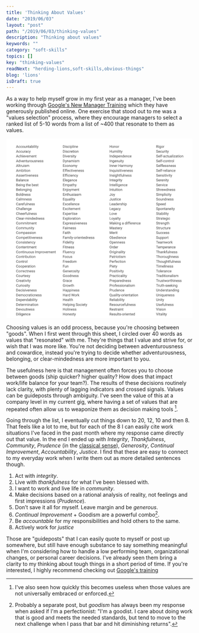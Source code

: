 ```yaml
---
title: 'Thinking About Values'
date: "2019/06/03"
layout: "post"
path: "/2019/06/03/thinking-values"
description: "Thinking about values"
keywords: ""
category: "soft-skills"
topics: []
key: "thinking-values"
readNext: "herding-lions,soft-skills,obvious-things"
blog: 'lions'
isDraft: true
---
```


As a way to help myself grow in my first year as a manager, I've been working through [Google's New Manager Training](https://rework.withgoogle.com/guides/managers-develop-and-support-managers/steps/review-googles-new-manager-training/) which they have generously published online.  One exercise that stood out to me was a "values selection" process, where they encourage managers to select a ranked list of 5-10 words from a list of ~400 that resonate to them as values.

![A list of 400 values words like accountability, accuracy, achievement, altruism and more](values-list.png)

Choosing values is an odd process, because you're choosing between "goods".  When I first went through this sheet, I circled over 40 words as values that "resonated" with me.  They're things that I value and strive for, or wish that I was more like.  You're not deciding between adventurousness and cowardice, instead you're trying to decide whether  adventurousness, belonging, or clear-mindedness are more important to you.

The usefulness here is that management often forces you to choose between goods (ship quicker? higher quality? How does that impact work/life balance for your team?). The results of these decisions routinely lack clarity, with plenty of lagging indicators and crossed signals.  Values can be guideposts through ambiguity.  I've seen the value of this at a company level in my current gig, where having a set of values that are repeated often allow us to weaponize them as decision making tools [^1].

Going through the list, I eventually cut things down to 20, 12, 10 and then 8.  That feels like a lot to me, but for each of the 8 I can easily cite work situations I've faced in the past month where my response came directly out that value.  In the end I ended up with *Integrity*, *Thankfulness*, *Community*, *Prudence* (in the [classical sense](https://en.wikipedia.org/wiki/Prudence)), *Generosity*, *Continual Improvement*, *Accountability*, *Justice*.  I find that these are easy to connect to my everyday work when I write them out as more detailed sentences though.

1. Act with *integrity*.
2. Live with *thankfulness* for what I’ve been blessed with.
3. I want to work and live life in *community*.
4. Make decisions based on a rational analysis of reality, not feelings and first impressions (*Prudence*).
5. Don’t save it all for myself. Leave margin and be *generous*.
6. *Continual Improvement* + Goodism are a powerful combo[^2].
7. Be *accountable* for my responsibilities and hold others to the same.
8. Actively work for *justice*

Those are "guideposts" that I can easily quote to myself or post up somewhere, but still have enough substance to say something meaningful when I'm considering how to handle a low performing team, organizational changes, or personal career decisions. I've already seen them bring a clarity to my thinking about tough things in a short period of time.  If you're interested, I highly recommend checking out [Google's training](https://rework.withgoogle.com/guides/managers-develop-and-support-managers/steps/review-googles-new-manager-training/)


[^1]: I've also seen how quickly this becomes useless when those values are not universally embraced or enforced.
[^2]: Probably a separate post, but *goodism* has always been my response when asked if I'm a perfectionist: "I'm a goodist.  I care about doing work that is good and meets the needed standards, but tend to move to the next challenge when I pass that bar and hit diminishing returns".
